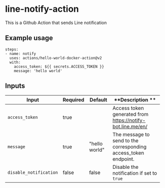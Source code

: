 # line-notify-action

This is a Github Action that sends Line notification

## Example usage

```
steps:
- name: notify
  uses: actions/hello-world-docker-action@v2
  with:
    access_token: ${{ secrets.ACCESS_TOKEN }}
    message: 'hello world'
```

## Inputs

| **Input**              | **Required** | **Default**   | **Description **                                                |
|------------------------|--------------|---------------|-----------------------------------------------------------------|
| `access_token`         | true         |               | Access token generated from https://notify-bot.line.me/en/      |
| `message`              | true         | "hello world" | The message to send to the corresponding access_token endpoint. |
| `disable_notification` | false        | false       | Disable the notification if set to `true`                       |